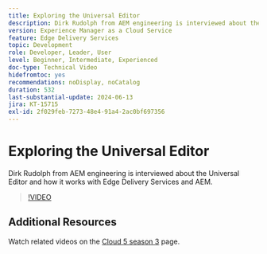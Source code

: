 ```yaml
---
title: Exploring the Universal Editor
description: Dirk Rudolph from AEM engineering is interviewed about the Universal Editor and Edge Delivery Services.
version: Experience Manager as a Cloud Service
feature: Edge Delivery Services
topic: Development
role: Developer, Leader, User
level: Beginner, Intermediate, Experienced
doc-type: Technical Video
hidefromtoc: yes
recommendations: noDisplay, noCatalog
duration: 532
last-substantial-update: 2024-06-13
jira: KT-15715
exl-id: 2f029feb-7273-48e4-91a4-2ac0bf697356
---
```

# Exploring the Universal Editor

Dirk Rudolph from AEM engineering is interviewed about the Universal Editor and how it works with Edge Delivery Services and AEM.

>[!VIDEO](https://video.tv.adobe.com/v/3429656/?learn=on)

## Additional Resources

Watch related videos on the [Cloud 5 season 3](../cloud5-season-3.md) page.
